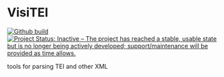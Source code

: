 # VisiTEI

[![Github build](https://github.com/HuygensING/visitei/workflows/tests/badge.svg)](https://github.com/HuygensING/visitei/actions)
[![Project Status: Inactive – The project has reached a stable, usable state but is no longer being actively developed; support/maintenance will be provided as time allows.](https://www.repostatus.org/badges/latest/inactive.svg)](https://www.repostatus.org/#inactive)

tools for parsing TEI and other XML
